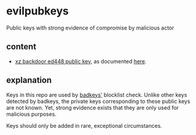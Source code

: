 evilpubkeys
===========

Public keys with strong evidence of compromise by malicious actor

content
-------

* [xz backdoor ed448 public key](xzbackdoor/xzbackdoor.key), as documented [here](
  https://github.com/amlweems/xzbot).

explanation
-----------

Keys in this repo are used by [badkeys'](https://badkeys.info/) blocklist check. Unlike
other keys detected by badkeys, the private keys corresponding to these public keys are
not known. Yet, strong evidence exists that they are only used for malicious purposes.

Keys should only be added in rare, exceptional circumstances.
